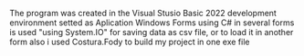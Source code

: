 
The program was created in the Visual Stusio Basic 2022 development environment
setted as Aplication Windows Forms using C# 
in several forms is used "using System.IO" for saving data as csv file, or to load it in another form 
also i used Costura.Fody to build my project in one exe file